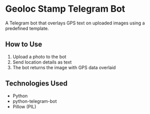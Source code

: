 # Geoloc Stamp Telegram Bot

A Telegram bot that overlays GPS text on uploaded images using a predefined template.

## How to Use
1. Upload a photo to the bot
2. Send location details as text
3. The bot returns the image with GPS data overlaid

## Technologies Used
- Python
- python-telegram-bot
- Pillow (PIL)
